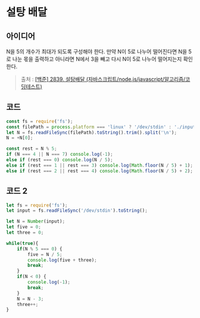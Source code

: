 # 설탕 배달

## 아이디어

N을 5의 개수가 최대가 되도록 구성해야 한다. 만약 N이 5로 나누어 떨어진다면 N을 5로 나눈 몫을 출력하고 아니라면 N에서 3을 빼고 다시 N이 5로 나누어 떨어지는지 확인한다.

> 출처 : [[백준] 2839. 설탕배달 (자바스크립트/node.js/javascript/알고리즘/코딩테스트)](https://nyang-in.tistory.com/175)
## 코드
```js
const fs = require('fs');
const filePath = process.platform === 'linux' ? '/dev/stdin' : './input.txt';
let N = fs.readFileSync(filePath).toString().trim().split('\n');
N = +N[0];

const rest = N % 5;
if (N === 4 || N === 7) console.log(-1);
else if (rest === 0) console.log(N / 5);
else if (rest === 1 || rest === 3) console.log(Math.floor(N / 5) + 1);
else if (rest === 2 || rest === 4) console.log(Math.floor(N / 5) + 2);
```

## 코드 2
```js
let fs = require('fs');
let input = fs.readFileSync('/dev/stdin').toString();

let N = Number(input);
let five = 0;
let three = 0;

while(true){
    if(N % 5 === 0) {
        five = N / 5;
        console.log(five + three);
        break;
    }
    if(N < 0) {
        console.log(-1);
        break;
    }
    N = N - 3;
    three++;
}
```
